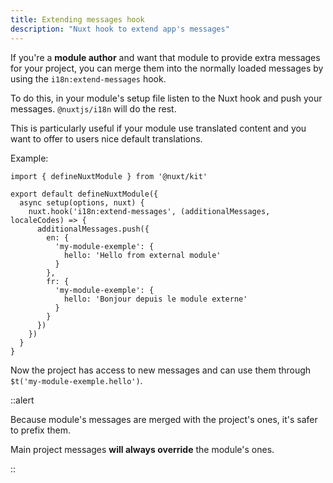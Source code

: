 ```yaml
---
title: Extending messages hook
description: "Nuxt hook to extend app's messages"
---
```


If you're a **module author** and want that module to provide extra messages for your project, you can merge them into the normally loaded messages by using the `i18n:extend-messages` hook.

To do this, in your module's setup file listen to the Nuxt hook and push your messages. `@nuxtjs/i18n` will do the rest.

This is particularly useful if your module use translated content and you want to offer to users nice default translations.

Example:

```ts{}[my-module-exemple/module1.ts]
import { defineNuxtModule } from '@nuxt/kit'

export default defineNuxtModule({
  async setup(options, nuxt) {
    nuxt.hook('i18n:extend-messages', (additionalMessages, localeCodes) => {
      additionalMessages.push({
        en: {
          'my-module-exemple': {
            hello: 'Hello from external module'
          }
        },
        fr: {
          'my-module-exemple': {
            hello: 'Bonjour depuis le module externe'
          }
        }
      })
    })
  }
}
```

Now the project has access to new messages and can use them through `$t('my-module-exemple.hello')`.

::alert

Because module's messages are merged with the project's ones, it's safer to prefix them.

Main project messages **will always override** the module's ones.

::
